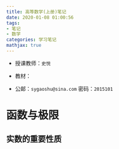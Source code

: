 ```yaml
---
title: 高等数学(上册)笔记
date: 2020-01-08 01:00:56
tags:
- 笔记
- 数学
categories: 学习笔记
mathjax: true
---
```

- 授课教师：`史悦`
- 教材：

- 公邮：`sygaoshu@sina.com` 密码：`2015101`

<!--more-->

# 函数与极限

## 实数的重要性质

### 